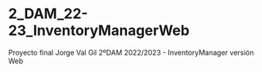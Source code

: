 # 2_DAM_22-23_InventoryManagerWeb
Proyecto final Jorge Val Gil 2ºDAM 2022/2023 - InventoryManager versión Web
